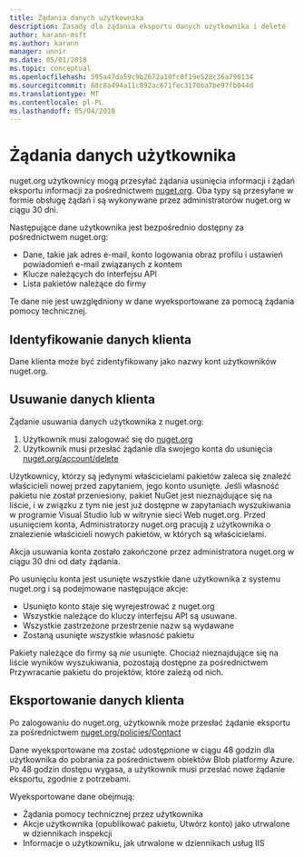```yaml
---
title: Żądania danych użytkownika
description: Zasady dla żądania eksportu danych użytkownika i delete
author: karann-msft
ms.author: karann
manager: unnir
ms.date: 05/01/2018
ms.topic: conceptual
ms.openlocfilehash: 595a47da59c9b2672a10fc0f19e528c36a790134
ms.sourcegitcommit: 68c8a494a11c892ac671fec3170ba7be97fb044d
ms.translationtype: MT
ms.contentlocale: pl-PL
ms.lasthandoff: 05/04/2018
---
```

# <a name="user-data-requests"></a>Żądania danych użytkownika

nuget.org użytkownicy mogą przesyłać żądania usunięcia informacji i żądań eksportu informacji za pośrednictwem [nuget.org](https://www.nuget.org). Oba typy są przesyłane w formie obsługę żądań i są wykonywane przez administratorów nuget.org w ciągu 30 dni.

Następujące dane użytkownika jest bezpośrednio dostępny za pośrednictwem nuget.org:

* Dane, takie jak adres e-mail, konto logowania obraz profilu i ustawień powiadomień e-mail związanych z kontem
* Klucze należących do interfejsu API
* Lista pakietów należące do firmy

Te dane nie jest uwzględniony w dane wyeksportowane za pomocą żądania pomocy technicznej.

## <a name="identifying-customer-data"></a>Identyfikowanie danych klienta

Dane klienta może być zidentyfikowany jako nazwy kont użytkowników nuget.org.

## <a name="deleting-customer-data"></a>Usuwanie danych klienta

Żądanie usuwania danych użytkownika z nuget.org:

1. Użytkownik musi zalogować się do [nuget.org](https://www.nuget.org)
1. Użytkownik musi przesłać żądanie dla swojego konta do usunięcia [nuget.org/account/delete](https://www.nuget.org/account/delete)

Użytkownicy, którzy są jedynymi właścicielami pakietów zaleca się znaleźć właścicieli nowej przed zapytaniem, jego konto usunięte. Jeśli własność pakietu nie został przeniesiony, pakiet NuGet jest nieznajdujące się na liście, i w związku z tym nie jest już dostępne w zapytaniach wyszukiwania w programie Visual Studio lub w witrynie sieci Web nuget.org. Przed usunięciem konta, Administratorzy nuget.org pracują z użytkownika o znalezienie właścicieli nowych pakietów, w których są właścicielami.

Akcja usuwania konta zostało zakończone przez administratora nuget.org w ciągu 30 dni od daty żądania.

Po usunięciu konta jest usunięte wszystkie dane użytkownika z systemu nuget.org i są podejmowane następujące akcje:

* Usunięto konto staje się wyrejestrować z nuget.org
* Wszystkie należące do kluczy interfejsu API są usuwane.
* Wszystkie zastrzeżone przestrzenie nazw są wydawane
* Zostaną usunięte wszystkie własność pakietu

Pakiety należące do firmy są *nie* usunięte. Chociaż nieznajdujące się na liście wyników wyszukiwania, pozostają dostępne za pośrednictwem Przywracanie pakietu do projektów, które zależą od nich.

## <a name="exporting-customer-data"></a>Eksportowanie danych klienta

Po zalogowaniu do nuget.org, użytkownik może przesłać żądanie eksportu za pośrednictwem [nuget.org/policies/Contact](https://www.nuget.org/policies/Contact)

Dane wyeksportowane ma zostać udostępnione w ciągu 48 godzin dla użytkownika do pobrania za pośrednictwem obiektów Blob platformy Azure. Po 48 godzin dostępu wygasa, a użytkownik musi przesłać nowe żądanie eksportu, zgodnie z potrzebami.

Wyeksportowane dane obejmują:

* Żądania pomocy technicznej przez użytkownika
* Akcje użytkownika (opublikować pakietu, Utwórz konto) jako utrwalone w dziennikach inspekcji
* Informacje o użytkowniku, jak utrwalone w dziennikach usług IIS
